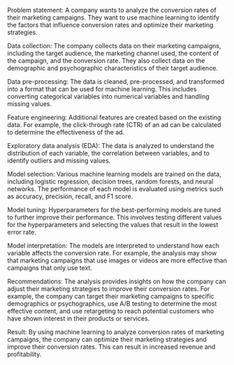 Problem statement: A company wants to analyze the conversion rates of their marketing campaigns. They want to use machine learning to identify the factors that influence conversion rates and optimize their marketing strategies.

Data collection: The company collects data on their marketing campaigns, including the target audience, the marketing channel used, the content of the campaign, and the conversion rate. They also collect data on the demographic and psychographic characteristics of their target audience.

Data pre-processing: The data is cleaned, pre-processed, and transformed into a format that can be used for machine learning. This includes converting categorical variables into numerical variables and handling missing values.

Feature engineering: Additional features are created based on the existing data. For example, the click-through rate (CTR) of an ad can be calculated to determine the effectiveness of the ad.

Exploratory data analysis (EDA): The data is analyzed to understand the distribution of each variable, the correlation between variables, and to identify outliers and missing values.

Model selection: Various machine learning models are trained on the data, including logistic regression, decision trees, random forests, and neural networks. The performance of each model is evaluated using metrics such as accuracy, precision, recall, and F1 score.

Model tuning: Hyperparameters for the best-performing models are tuned to further improve their performance. This involves testing different values for the hyperparameters and selecting the values that result in the lowest error rate.

Model interpretation: The models are interpreted to understand how each variable affects the conversion rate. For example, the analysis may show that marketing campaigns that use images or videos are more effective than campaigns that only use text.

Recommendations: The analysis provides insights on how the company can adjust their marketing strategies to improve their conversion rates. For example, the company can target their marketing campaigns to specific demographics or psychographics, use A/B testing to determine the most effective content, and use retargeting to reach potential customers who have shown interest in their products or services.

Result: By using machine learning to analyze conversion rates of marketing campaigns, the company can optimize their marketing strategies and improve their conversion rates. This can result in increased revenue and profitability.
